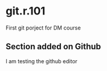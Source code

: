 # git.r.101
First git porject for DM course

## Section added on Github
I am testing the github editor

